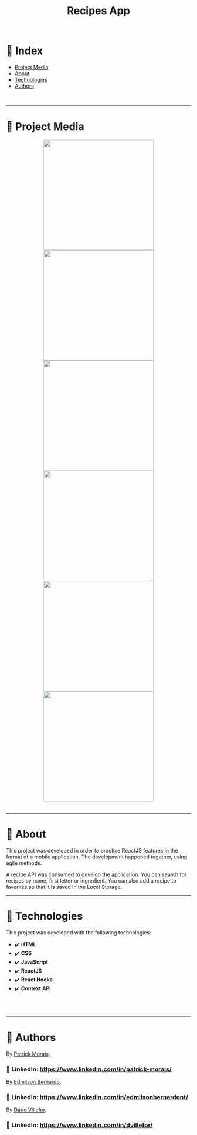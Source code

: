 <h1 align="center">Recipes App</h1>
<br />

# :pushpin: Index
- [Project Media](#camera_flash-project-media)
- [About](#monocle_face-about)
- [Technologies](#rocket-tecnologias-usadas)
- [Authors](#closed_book-authors)
<br />

---
# :camera_flash: Project Media
<div align="center">
  <img src="src/images/app1.gif" width="300px"/>
  <img src="src/images/app2.gif" width="300px"/>
  <img src="src/images/img1.png" width="300px"/>
  <img src="src/images/img2.png" width="300px"/>
  <img src="src/images/img3.png" width="300px"/>
  <img src="src/images/img4.png" width="300px"/>
</div>

<br />

---
# :monocle_face: About
This project was developed in order to practice ReactJS features in the format of a mobile application. The development happened together, using agile methods.

A recipe API was consumed to develop the application.
You can search for recipes by name, first letter or ingredient.
You can also add a recipe to favorites so that it is saved in the Local Storage.
<br />

---

# :rocket:  Technologies
This project was developed with the following technologies: <br>
- :heavy_check_mark: **HTML**
- :heavy_check_mark: **CSS**
- :heavy_check_mark: **JavaScript**
- :heavy_check_mark: **ReactJS**
- :heavy_check_mark: **React Hooks**
- :heavy_check_mark: **Context API**
<br><br>
<br />

---

# :closed_book: Authors
By [Patrick Morais](https://github.com/PatrickMoraisN).
### :link: LinkedIn: https://www.linkedin.com/in/patrick-morais/

By [Edmilson Bernardo](https://github.com/EdmilsonBernardo).
### :link: LinkedIn: https://www.linkedin.com/in/edmilsonbernardont/

By [Dário Villefor](https://github.com/Villefor).
### :link: LinkedIn: https://www.linkedin.com/in/dvillefor/